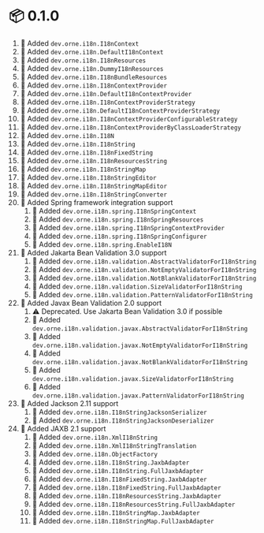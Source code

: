 # :package: 0.1.0

01. :gift: Added `dev.orne.i18n.I18nContext`
01. :gift: Added `dev.orne.i18n.DefaultI18nContext`
01. :gift: Added `dev.orne.i18n.I18nResources`
01. :gift: Added `dev.orne.i18n.DummyI18nResources`
01. :gift: Added `dev.orne.i18n.I18nBundleResources`
01. :gift: Added `dev.orne.i18n.I18nContextProvider`
01. :gift: Added `dev.orne.i18n.DefaultI18nContextProvider`
01. :gift: Added `dev.orne.i18n.I18nContextProviderStrategy`
01. :gift: Added `dev.orne.i18n.DefaultI18nContextProviderStrategy`
01. :gift: Added `dev.orne.i18n.I18nContextProviderConfigurableStrategy`
01. :gift: Added `dev.orne.i18n.I18nContextProviderByClassLoaderStrategy`
01. :gift: Added `dev.orne.i18n.I18N`
01. :gift: Added `dev.orne.i18n.I18nString`
01. :gift: Added `dev.orne.i18n.I18nFixedString`
01. :gift: Added `dev.orne.i18n.I18nResourcesString`
01. :gift: Added `dev.orne.i18n.I18nStringMap`
01. :gift: Added `dev.orne.i18n.I18nStringEditor`
01. :gift: Added `dev.orne.i18n.I18nStringMapEditor`
01. :gift: Added `dev.orne.i18n.I18nStringConverter`
01. :gift: Added Spring framework integration support
    01. :gift: Added `dev.orne.i18n.spring.I18nSpringContext`
    01. :gift: Added `dev.orne.i18n.spring.I18nSpringResources`
    01. :gift: Added `dev.orne.i18n.spring.I18nSpringContextProvider`
    01. :gift: Added `dev.orne.i18n.spring.I18nSpringConfigurer`
    01. :gift: Added `dev.orne.i18n.spring.EnableI18N`
01. :gift: Added Jakarta Bean Validation 3.0 support
    01. :gift: Added `dev.orne.i18n.validation.AbstractValidatorForI18nString`
    01. :gift: Added `dev.orne.i18n.validation.NotEmptyValidatorForI18nString`
    01. :gift: Added `dev.orne.i18n.validation.NotBlankValidatorForI18nString`
    01. :gift: Added `dev.orne.i18n.validation.SizeValidatorForI18nString`
    01. :gift: Added `dev.orne.i18n.validation.PatternValidatorForI18nString`
01. :gift: Added Javax Bean Validation 2.0 support
    01. :warning: Deprecated. Use Jakarta Bean Validation 3.0 if possible
    01. :gift: Added `dev.orne.i18n.validation.javax.AbstractValidatorForI18nString`
    01. :gift: Added `dev.orne.i18n.validation.javax.NotEmptyValidatorForI18nString`
    01. :gift: Added `dev.orne.i18n.validation.javax.NotBlankValidatorForI18nString`
    01. :gift: Added `dev.orne.i18n.validation.javax.SizeValidatorForI18nString`
    01. :gift: Added `dev.orne.i18n.validation.javax.PatternValidatorForI18nString`
01. :gift: Added Jackson 2.11 support
    01. :gift: Added `dev.orne.i18n.I18nStringJacksonSerializer`
    01. :gift: Added `dev.orne.i18n.I18nStringJacksonDeserializer`
01. :gift: Added JAXB 2.1 support
    01. :gift: Added `dev.orne.i18n.XmlI18nString`
    01. :gift: Added `dev.orne.i18n.XmlI18nStringTranslation`
    01. :gift: Added `dev.orne.i18n.ObjectFactory`
    01. :gift: Added `dev.orne.i18n.I18nString.JaxbAdapter`
    01. :gift: Added `dev.orne.i18n.I18nString.FullJaxbAdapter`
    01. :gift: Added `dev.orne.i18n.I18nFixedString.JaxbAdapter`
    01. :gift: Added `dev.orne.i18n.I18nFixedString.FullJaxbAdapter`
    01. :gift: Added `dev.orne.i18n.I18nResourcesString.JaxbAdapter`
    01. :gift: Added `dev.orne.i18n.I18nResourcesString.FullJaxbAdapter`
    01. :gift: Added `dev.orne.i18n.I18nStringMap.JaxbAdapter`
    01. :gift: Added `dev.orne.i18n.I18nStringMap.FullJaxbAdapter`
